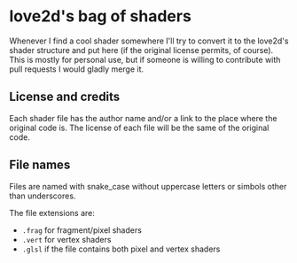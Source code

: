 # love2d's bag of shaders

Whenever I find a cool shader somewhere I'll try to convert it to the love2d's shader structure and put here (if the original license permits, of course). This is mostly for personal use, but if someone is willing to contribute with pull requests I would gladly merge it.

## License and credits
Each shader file has the author name and/or a link to the place where the original code is. The license of each file will be the same of the original code.

## File names
Files are named with snake_case without uppercase letters or simbols other than underscores.

The file extensions are:
- `.frag` for fragment/pixel shaders
- `.vert` for vertex shaders
- `.glsl` if the file contains both pixel and vertex shaders

